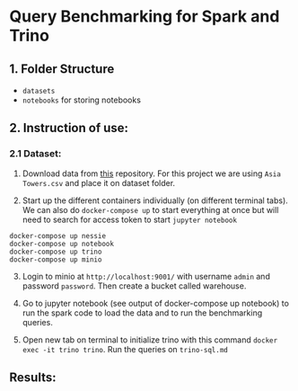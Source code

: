 # Query Benchmarking for Spark and Trino

## 1. Folder Structure
- `datasets` 
- `notebooks` for storing notebooks


## 2. Instruction of use:

### 2.1 Dataset:
1. Download data from [this](https://www.kaggle.com/datasets/zakariaeyoussefi/cell-towers-worldwide-location-data-by-continent) repository. For this project we are using `Asia Towers.csv` and place it on dataset folder. 

2. Start up the different containers individually (on different terminal tabs). We can also do `docker-compose up` to start everything at once but will need to search for access token to start `jupyter notebook`

```
docker-compose up nessie
docker-compose up notebook
docker-compose up trino
docker-compose up minio
```

3. Login to minio at `http://localhost:9001/` with username `admin` and password `password`. Then create a bucket called warehouse.

4. Go to jupyter notebook (see output of docker-compose up notebook) to run the spark code to load the data and to run the benchmarking queries.

5. Open new tab on terminal to initialize trino with this command `docker exec -it trino trino`. Run the queries on `trino-sql.md`


## Results:
